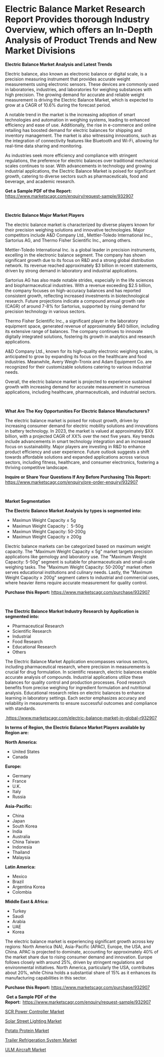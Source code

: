 <p><h1>Electric Balance Market Research Report Provides thorough Industry Overview, which offers an In-Depth Analysis of Product Trends and New Market Divisions</h1></p><p><strong>Electric Balance Market Analysis and Latest Trends</strong></p>
<p><p>Electric balance, also known as electronic balance or digital scale, is a precision measuring instrument that provides accurate weight measurements using electronic sensors. These devices are commonly used in laboratories, industries, and laboratories for weighing substances with high precision. The growing demand for accurate and reliable weight measurement is driving the Electric Balance Market, which is expected to grow at a CAGR of 10.6% during the forecast period.</p><p>A notable trend in the market is the increasing adoption of smart technologies and automation in weighing systems, leading to enhanced efficiency and ease of use. Additionally, the rise in e-commerce and online retailing has boosted demand for electric balances for shipping and inventory management. The market is also witnessing innovations, such as the integration of connectivity features like Bluetooth and Wi-Fi, allowing for real-time data sharing and monitoring.</p><p>As industries seek more efficiency and compliance with stringent regulations, the preference for electric balances over traditional mechanical scales continues to soar. With advancements in technology and growing industrial applications, the Electric Balance Market is poised for significant growth, catering to diverse sectors such as pharmaceuticals, food and beverage, and academic research.</p></p>
<p><strong>Get a Sample PDF of the Report:&nbsp;</strong> <a href="https://www.marketscagr.com/enquiry/request-sample/932907?utm_campaign=1576&utm_medium=2&utm_source=Github&utm_content=ia&utm_term=18102024&utm_id=electric-balance">https://www.marketscagr.com/enquiry/request-sample/932907</a></p>
<p>&nbsp;</p>
<p><strong>Electric Balance Major Market Players</strong></p>
<p><p>The electric balance market is characterized by diverse players known for their precision weighing solutions and innovative technologies. Major competitors include A&D Company Ltd., Mettler-Toledo International Inc., Sartorius AG, and Thermo Fisher Scientific Inc., among others.</p><p>Mettler-Toledo International Inc. is a global leader in precision instruments, excelling in the electronic balance segment. The company has shown significant growth due to its focus on R&D and a strong global distribution network. Its revenue reached approximately $3 billion in recent statements, driven by strong demand in laboratory and industrial applications.</p><p>Sartorius AG has also made notable strides, especially in the life sciences and biopharmaceutical industries. With a revenue exceeding $2.5 billion, the company focuses on high-accuracy balances and has reported consistent growth, reflecting increased investments in biotechnological research. Future projections indicate a compound annual growth rate (CAGR) of around 7-8% for Sartorius, supported by rising demand for precision technology in various sectors.</p><p>Thermo Fisher Scientific Inc., a significant player in the laboratory equipment space, generated revenue of approximately $40 billion, including its extensive range of balances. The company continues to innovate digitally integrated solutions, fostering its growth in analytics and research applications.</p><p>A&D Company Ltd., known for its high-quality electronic weighing scales, is anticipated to grow by expanding its focus on the healthcare and food industries. Meanwhile, Avery Weigh-Tronix and Adam Equipment Co. are recognized for their customizable solutions catering to various industrial needs.</p><p>Overall, the electric balance market is projected to experience sustained growth with increasing demand for accurate measurement in numerous applications, including healthcare, pharmaceuticals, and industrial sectors.</p></p>
<p>&nbsp;</p>
<p><strong>What Are The Key Opportunities For Electric Balance Manufacturers?</strong></p>
<p><p>The electric balance market is poised for robust growth, driven by increasing consumer demand for electric mobility solutions and innovations in battery technology. In 2023, the market is valued at approximately $XX billion, with a projected CAGR of XX% over the next five years. Key trends include advancements in smart technology integration and an increased focus on sustainability. Major players are investing in R&D to enhance product efficiency and user experience. Future outlook suggests a shift towards affordable solutions and expanded applications across various sectors, including fitness, healthcare, and consumer electronics, fostering a thriving competitive landscape.</p></p>
<p><strong>Inquire or Share Your Questions If Any Before Purchasing This Report:</strong> <a href="https://www.marketscagr.com/enquiry/pre-order-enquiry/932907?utm_campaign=1576&utm_medium=2&utm_source=Github&utm_content=ia&utm_term=18102024&utm_id=electric-balance">https://www.marketscagr.com/enquiry/pre-order-enquiry/932907</a></p>
<p>&nbsp;</p>
<p><strong>Market Segmentation</strong></p>
<p><strong>The Electric Balance Market Analysis by types is segmented into:</strong></p>
<p><ul><li>Maximun Weight Capacity ≤ 5g</li><li>Maximun Weight Capacity： 5-50g</li><li>Maximun Weight Capacity: 50-200g</li><li>Maximun Weight Capacity ≥ 200g</li></ul></p>
<p><p>Electric balance markets can be categorized based on maximum weight capacity. The "Maximum Weight Capacity ≤ 5g" market targets precision applications like gemology and laboratory use. The "Maximum Weight Capacity: 5-50g" segment is suitable for pharmaceuticals and small-scale weighing tasks. The "Maximum Weight Capacity: 50-200g" market often serves educational institutions and culinary needs. Lastly, the "Maximum Weight Capacity ≥ 200g" segment caters to industrial and commercial uses, where heavier items require accurate measurement for quality control.</p></p>
<p><strong>Purchase this Report:&nbsp;</strong><a href="https://www.marketscagr.com/purchase/932907?utm_campaign=1576&utm_medium=2&utm_source=Github&utm_content=ia&utm_term=18102024&utm_id=electric-balance">https://www.marketscagr.com/purchase/932907</a></p>
<p>&nbsp;</p>
<p><strong>The Electric Balance Market Industry Research by Application is segmented into:</strong></p>
<p><ul><li>Pharmaceutical Research</li><li>Scientific Research</li><li>Industrial</li><li>Food Research</li><li>Educational Research</li><li>Others</li></ul></p>
<p><p>The Electric Balance Market Application encompasses various sectors, including pharmaceutical research, where precision in measurements is crucial for drug formulation. In scientific research, electric balances enable accurate analysis of compounds. Industrial applications utilize these balances for quality control and production processes. Food research benefits from precise weighing for ingredient formulation and nutritional analysis. Educational research relies on electric balances to enhance learning in laboratory settings. Each sector emphasizes accuracy and reliability in measurements to ensure successful outcomes and compliance with standards.</p></p>
<p><a href="https://www.marketscagr.com/electric-balance-market-in-global-r932907?utm_campaign=1576&utm_medium=2&utm_source=Github&utm_content=ia&utm_term=18102024&utm_id=electric-balance">&nbsp;https://www.marketscagr.com/electric-balance-market-in-global-r932907</a></p>
<p><strong>In terms of Region, the Electric Balance Market Players available by Region are:</strong></p>
<p>
    <p> <strong> North America: </strong>
        <ul>
            <li>United States</li>
            <li>Canada</li>
        </ul>
        </p> 
    <p> <strong> Europe: </strong>
        <ul>
            <li>Germany</li>
            <li>France</li>
            <li>U.K.</li>
            <li>Italy</li>
            <li>Russia</li>
        </ul>
        </p> 
    <p> <strong> Asia-Pacific: </strong>
        <ul>
            <li>China</li>
            <li>Japan</li>
            <li>South Korea</li>
            <li>India</li>
            <li>Australia</li>
            <li>China Taiwan</li>
            <li>Indonesia</li>
            <li>Thailand</li>
            <li>Malaysia</li>
        </ul>
        </p> 
    <p> <strong> Latin America: </strong>
        <ul>
            <li>Mexico</li>
            <li>Brazil</li>
            <li>Argentina Korea</li>
            <li>Colombia</li>
        </ul>
        </p> 
    <p> <strong> Middle East & Africa: </strong>
        <ul>
            <li>Turkey</li>
            <li>Saudi</li>
            <li>Arabia</li>
            <li>UAE</li>
            <li>Korea</li>
        </ul>
    </p>
    </p>
<p><p>The electric balance market is experiencing significant growth across key regions: North America (NA), Asia-Pacific (APAC), Europe, the USA, and China. APAC is projected to dominate, accounting for approximately 40% of the market share due to rising consumer demand and innovation. Europe follows closely with around 25%, driven by stringent regulations and environmental initiatives. North America, particularly the USA, contributes about 20%, while China holds a substantial share of 15% as it enhances its manufacturing capabilities in this sector.</p></p>
<p><strong>Purchase this Report: </strong><a href="https://www.marketscagr.com/purchase/932907?utm_campaign=1576&utm_medium=2&utm_source=Github&utm_content=ia&utm_term=18102024&utm_id=electric-balance">https://www.marketscagr.com/purchase/932907</a></p>
<p>&nbsp;<strong>Get a Sample PDF of the Report:&nbsp;&nbsp;</strong><a href="https://www.marketscagr.com/enquiry/request-sample/932907?utm_campaign=1576&utm_medium=2&utm_source=Github&utm_content=ia&utm_term=18102024&utm_id=electric-balance">https://www.marketscagr.com/enquiry/request-sample/932907</a></p>
<p><strong></strong></p>
<p><p><a href="https://www.linkedin.com/pulse/influencing-factors-scr-power-controller-market-insights-u1v1f?utm_campaign=1576&utm_medium=2&utm_source=Github&utm_content=ia&utm_term=18102024&utm_id=electric-balance">SCR Power Controller Market</a></p><p><a href="https://www.linkedin.com/pulse/global-solar-street-lighting-market-focus-application-end-use-2gssf?utm_campaign=1576&utm_medium=2&utm_source=Github&utm_content=ia&utm_term=18102024&utm_id=electric-balance">Solar Street Lighting Market</a></p><p><a href="https://www.linkedin.com/pulse/charting-future-comprehensive-analysis-global-potato-protein-dp5se?utm_campaign=1576&utm_medium=2&utm_source=Github&utm_content=ia&utm_term=18102024&utm_id=electric-balance">Potato Protein Market</a></p><p><a href="https://www.linkedin.com/pulse/trailer-refrigeration-system-market-analysis-report-global-fduqf?utm_campaign=1576&utm_medium=2&utm_source=Github&utm_content=ia&utm_term=18102024&utm_id=electric-balance">Trailer Refrigeration System Market</a></p><p><a href="https://issuu.com/reportprime-2/docs/ulm-aircraft-market-size-2030.pptx_9bba05c82c111a?utm_campaign=1576&utm_medium=2&utm_source=Github&utm_content=ia&utm_term=18102024&utm_id=electric-balance">ULM Aircraft Market</a></p></p>